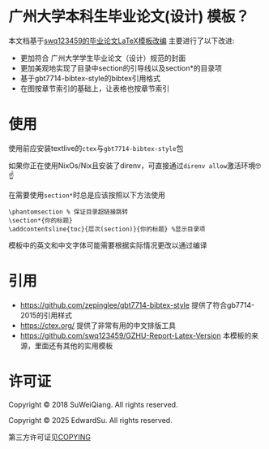 # 广州大学本科生毕业论文(设计) 模板？

本文档基于[swq123459的毕业论文LaTeX模板改编](https://github.com/swq123459/GZHU-Report-Latex-Version/blob/master/%E5%AE%98%E6%96%B9%E7%89%88-%E6%9C%BA%E7%94%B5%E5%AD%A6%E9%99%A2%E6%AF%95%E4%B8%9A%E8%AE%BA%E6%96%87%E6%A8%A1%E6%9D%BF/document.tex)
主要进行了以下改进:
- 更加符合 广州大学学生毕业论文（设计）规范的封面
- 更加美观地实现了目录中section的引导线以及section*的目录项
- 基于gbt7714-bibtex-style的bibtex引用格式
- 在图按章节索引的基础上，让表格也按章节索引

# 使用

使用前应安装textlive的`ctex`与`gbt7714-bibtex-style`包

如果你正在使用NixOs/Nix且安装了direnv，可直接通过`direnv allow`激活环境🤓☝️

在需要使用`section*`时总是应该按照以下方法使用
```Tex
\phantomsection % 保证目录超链接跳转
\section*{你的标题}
\addcontentsline{toc}{层次(section)}{你的标题} %显示目录项
```

模板中的英文和中文字体可能需要根据实际情况更改以通过编译

# 引用

- https://github.com/zepinglee/gbt7714-bibtex-style 提供了符合gb7714-2015的引用样式
- https://ctex.org/ 提供了非常有用的中文排版工具
- https://github.com/swq123459/GZHU-Report-Latex-Version 本模板的来源，里面还有其他的实用模板

# 许可证

Copyright © 2018 SuWeiQiang. All rights reserved.

Copyright © 2025 EdwardSu. All rights reserved.

第三方许可证见[COPYING](./COPYING)